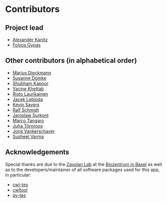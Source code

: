 # Contributors

## Project lead

* [Alexander Kanitz](https://github.com/uniqueg)
* [Foivos Gypas](https://github.com/fgypas)

## Other contributors (in alphabetical order)

* [Marius Dieckmann](https://github.com/MariusDieckmann)
* [Susanne Domke](https://github.com/suedomke)
* [Shubham Kapoor](https://github.com/shukapoo)
* [Yacine Khettab](https://github.com/djixyacine)
* [Risto Laurikainen](https://github.com/rlaurika)
* [Jacek Lebioda](https://github.com/jLebioda)
* [Kevin Sayers](https://github.com/KevinSayers)
* [Ralf Schmidt](https://github.com/koljaLanger)
* [Jaroslaw Surkont](https://github.com/jsurkont)
* [Marco Tangaro](https://github.com/mtangaro)
* [Juha Törnroos](https://github.com/juhtornr)
* [Joris Vankerschaver](https://github.com/jvkersch)
* [Susheel Varma](https://github.com/susheel)

## Acknowledgements

Special thanks are due to the
[Zavolan Lab](https://www.biozentrum.unibas.ch/research/researchgroups/overview/unit/zavolan/)
at the [Biozentrum in Basel](https://www.biozentrum.unibas.ch/) as well as to the
developers/maintainer of all software packages used for this app, in particular:

* [cwl-tes](https://github.com/common-workflow-language/cwl-tes)
* [cwltool](https://github.com/common-workflow-language/cwltool)
* [py-tes](https://github.com/ohsu-comp-bio/py-tes)
